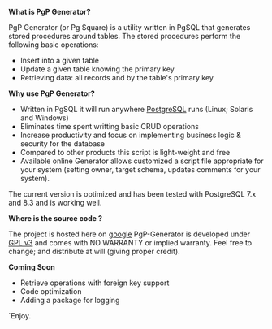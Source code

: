 **What is PgP Generator?**

PgP Generator (or Pg Square) is a utility written in PgSQL that generates stored procedures around tables. The stored procedures perform the following basic operations:

  * Insert into a given table
  * Update a given table knowing the primary key
  * Retrieving data: all records and by the table's primary key

**Why use PgP Generator?**

  * Written in PgSQL it will run anywhere [PostgreSQL](http://postgresql.org) runs (Linux; Solaris and Windows)
  * Eliminates time spent writting basic CRUD operations
  * Increase productivity and focus on implementing business logic & security for the database
  * Compared to other products this script is light-weight and free
  * Available online Generator allows customized a script file appropriate for your system (setting owner, target schema, updates comments for your system).

The current version is optimized and has been tested with PostgreSQL 7.x and 8.3 and is working well.

**Where is the source code ?**

The project is hosted here on [google](http://code.google.com/p/pgp-generator/downloads/list) PgP-Generator is developed under [GPL v3](http://www.gnu.org/licenses/gpl.html) and comes with NO WARRANTY or implied warranty. Feel free to change; and distribute at will (giving proper credit).

**Coming Soon**
  * Retrieve operations with foreign key support
  * Code optimization
  * Adding a package for logging

`Enjoy.